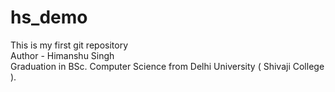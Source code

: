 # hs_demo
This is my first git repository <br>
Author - Himanshu Singh<br>
Graduation in BSc. Computer Science from Delhi University ( Shivaji College ).
